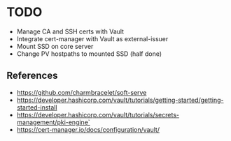 # TODO

- Manage CA and SSH certs with Vault
- Integrate cert-manager with Vault as external-issuer
- Mount SSD on core server
- Change PV hostpaths to mounted SSD (half done)

## References

- https://github.com/charmbracelet/soft-serve
- https://developer.hashicorp.com/vault/tutorials/getting-started/getting-started-install
- https://developer.hashicorp.com/vault/tutorials/secrets-management/pki-engine`
- https://cert-manager.io/docs/configuration/vault/
